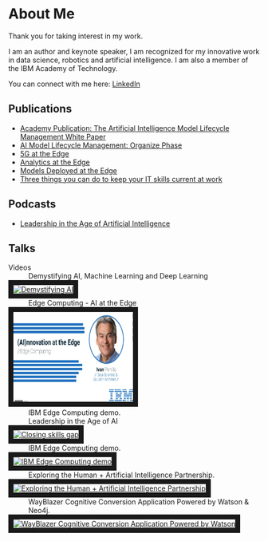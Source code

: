 # About Me

Thank you for taking interest in my work.

I am an author and keynote speaker, I am recognized for my innovative work in data science, robotics and artificial intelligence. I am also a member of the IBM Academy of Technology. 

You can connect with me here: [LinkedIn](https://www.linkedin.com/in/ivanportilla/)
## <a id=publications></a> Publications
* [Academy Publication: The Artificial Intelligence Model Lifecycle Management White Paper](https://www.ibm.com/blogs/academy-of-technology/ai-model-lifecycle-management-white-paper/)
* [AI Model Lifecycle Management: Organize Phase](https://www.ibm.com/cloud/blog/ai-model-lifecycle-management-organize)
* [5G at the Edge](https://www.ibm.com/cloud/blog/5g-at-the-edge)
* [Analytics at the Edge](https://www.ibm.com/cloud/blog/analytics-at-the-edge)
* [Models Deployed at the Edge](https://www.ibm.com/cloud/blog/models-deployed-at-the-edge)
* [Three things you can do to keep your IT skills current at work](https://www.ibm.com/blogs/watson/2016/07/three-things-can-keep-skills-current-work/)

## <a id=podcasts></a> Podcasts
* [Leadership in the Age of Artificial Intelligence](https://crestcom.com/blog/2020/09/18/episode-39-leadership-in-the-age-of-ai-with-it-architect-and-data-scientist-ivan-portilla/)

## <a id=talks></a> Talks

<dl>
  <dt>Videos</dt>
 
  <dd>Demystifying AI, Machine Learning and Deep Learning</dd>
  <a href="https://generalassembly.zoom.us/rec/share/mQ8hUtWX46g-f5uanpKizRMTtqVkQj8TsDMXwsokp4R59ejbfq9PIPsrtiiK_ZNq.qyYI6y_VJQnN_kEB" target="_blank"><img src="AIMLDL.png" 
alt="Demystifying AI" width="240" height="180" border="10" /></a>
  <dd>Edge Computing - AI at the Edge</dd>
<a href="https://vimeo.com/461608387" target="_blank"><img src="EdgeComputing.png" 
alt="Edge Computing" width="240" height="180" border="10" /></a>
  <dd>IBM Edge Computing demo.</dd>
  <dd>Leadership in the Age of AI</dd>
<a href="http://www.youtube.com/watch?feature=player_embedded&v=knoOLpGooYQ
" target="_blank"><img src="http://img.youtube.com/vi/knoOLpGooYQ/0.jpg" 
alt="Closing skills gap" width="240" height="180" border="10" /></a>
  <dd>IBM Edge Computing demo.</dd>
<a href="http://www.youtube.com/watch?feature=player_embedded&v=uzFDE3ZDGV4
" target="_blank"><img src="http://img.youtube.com/vi/uzFDE3ZDGV4/0.jpg" 
alt="IBM Edge Computing demo" width="240" height="180" border="10" /></a>
  
  <dd>Exploring the Human + Artificial Intelligence Partnership.</dd>
<a href="http://www.youtube.com/watch?feature=player_embedded&v=zmpXJ6ZwhQk
" target="_blank"><img src="http://img.youtube.com/vi/zmpXJ6ZwhQk/0.jpg" 
alt="Exploring the Human + Artificial Intelligence Partnership" width="240" height="180" border="10" /></a>
   <dd>WayBlazer Cognitive Conversion Application Powered by Watson & Neo4j.</dd>
<a href="http://www.youtube.com/watch?feature=player_embedded&v=pcA-22Md1qU
" target="_blank"><img src="http://img.youtube.com/vi/pcA-22Md1qU/0.jpg" 
alt="WayBlazer Cognitive Conversion Application Powered by Watson" width="240" height="180" border="10" /></a>
</dl>

